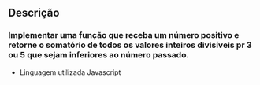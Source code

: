 ## Descrição

### Implementar uma função que receba um número positivo e retorne o somatório de todos os valores inteiros divisíveis pr 3 ou 5 que sejam inferiores ao número passado.

- Linguagem utilizada Javascript